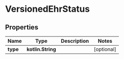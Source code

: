 
# VersionedEhrStatus

## Properties
Name | Type | Description | Notes
------------ | ------------- | ------------- | -------------
**type** | **kotlin.String** |  |  [optional]



